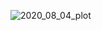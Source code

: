![2020_08_04_plot](https://user-images.githubusercontent.com/68250568/141882309-8be1de9c-3fc4-4e20-a380-03b24ea49738.png)
